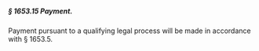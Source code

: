 ##### § 1653.15 Payment. #####

Payment pursuant to a qualifying legal process will be made in accordance with § 1653.5.
